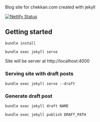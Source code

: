 Blog site for chekkan.com created with jekyll

[![Netlify Status](https://api.netlify.com/api/v1/badges/67a0e72b-c62d-4d00-914b-8dc6c39dbc8c/deploy-status)](https://app.netlify.com/sites/chekkan/deploys)

## Getting started

```shell
bundle install
```

```shell
bundle exec jekyll serve
```

Site will be server at http://localhost:4000

### Serving site with draft posts

```shell
bundle exec jekyll serve --draft
```

### Generate draft post

```shell
bundle exec jekyll draft NAME
```

```shell
bundle exec jekyll publish DRAFT_PATH
```
